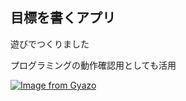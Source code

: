 ## 目標を書くアプリ

遊びでつくりました

プログラミングの動作確認用としても活用

[![Image from Gyazo](https://i.gyazo.com/3f34d04a9b6e243b1d25a2fe6246d255.gif)](https://gyazo.com/3f34d04a9b6e243b1d25a2fe6246d255)



